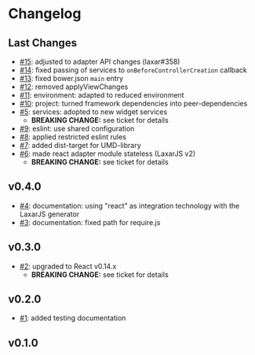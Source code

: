 # Changelog

## Last Changes

- [#15](https://github.com/LaxarJS/laxar-react-adapter/issues/15): adjusted to adapter API changes (laxar#358)
- [#14](https://github.com/LaxarJS/laxar-react-adapter/issues/14): fixed passing of services to `onBeforeControllerCreation` callback
- [#13](https://github.com/LaxarJS/laxar-react-adapter/issues/13): fixed bower.json `main` entry
- [#12](https://github.com/LaxarJS/laxar-react-adapter/issues/12): removed applyViewChanges
- [#11](https://github.com/LaxarJS/laxar-react-adapter/issues/11): environment: adapted to reduced environment
- [#10](https://github.com/LaxarJS/laxar-react-adapter/issues/10): project: turned framework dependencies into peer-dependencies
- [#5](https://github.com/LaxarJS/laxar-react-adapter/issues/5): services: adopted to new widget services
   + **BREAKING CHANGE:** see ticket for details
- [#9](https://github.com/LaxarJS/laxar-react-adapter/issues/9): eslint: use shared configuration
- [#8](https://github.com/LaxarJS/laxar-react-adapter/issues/8): applied restricted eslint rules
- [#7](https://github.com/LaxarJS/laxar-react-adapter/issues/6): added dist-target for UMD-library
- [#6](https://github.com/LaxarJS/laxar-react-adapter/issues/6): made react adapter module stateless (LaxarJS v2)
   + **BREAKING CHANGE:** see ticket for details


## v0.4.0

- [#4](https://github.com/LaxarJS/laxar-react-adapter/issues/4): documentation: using "react" as integration technology with the LaxarJS generator
- [#3](https://github.com/LaxarJS/laxar-react-adapter/issues/3): documentation: fixed path for require.js


## v0.3.0

- [#2](https://github.com/LaxarJS/laxar-react-adapter/issues/2): upgraded to React v0.14.x
    + **BREAKING CHANGE:** see ticket for details


## v0.2.0

- [#1](https://github.com/LaxarJS/laxar-react-adapter/issues/1): added testing documentation


## v0.1.0
